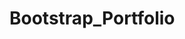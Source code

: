 # Bootstrap_Portfolio
<!--In this homework assigment I made an html webpage that is responsive using bootstrap. I struggled quite a bit with everything but feel like I've gotten to a plave where I am happy with the resuls. Despite things not being 100%--!>